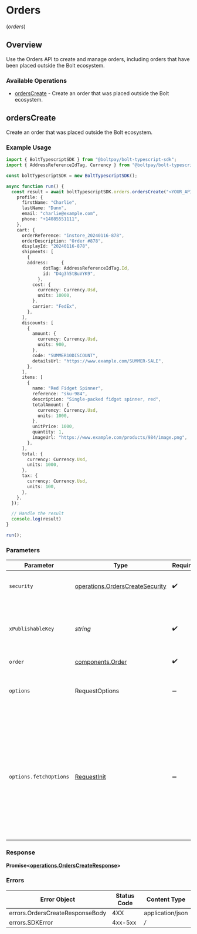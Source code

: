 # Orders
(*orders*)

## Overview

Use the Orders API to create and manage orders, including orders that have been placed outside the Bolt ecosystem.


### Available Operations

* [ordersCreate](#orderscreate) - Create an order that was placed outside the Bolt ecosystem.

## ordersCreate

Create an order that was placed outside the Bolt ecosystem.


### Example Usage

```typescript
import { BoltTypescriptSDK } from "@boltpay/bolt-typescript-sdk";
import { AddressReferenceIdTag, Currency } from "@boltpay/bolt-typescript-sdk/models/components";

const boltTypescriptSDK = new BoltTypescriptSDK();

async function run() {
  const result = await boltTypescriptSDK.orders.ordersCreate("<YOUR_API_KEY_HERE>", "<value>", {
    profile: {
      firstName: "Charlie",
      lastName: "Dunn",
      email: "charlie@example.com",
      phone: "+14085551111",
    },
    cart: {
      orderReference: "instore_20240116-878",
      orderDescription: "Order #878",
      displayId: "20240116-878",
      shipments: [
        {
        address:     {
              dotTag: AddressReferenceIdTag.Id,
              id: "D4g3h5tBuVYK9",
            },
          cost: {
            currency: Currency.Usd,
            units: 10000,
          },
          carrier: "FedEx",
        },
      ],
      discounts: [
        {
          amount: {
            currency: Currency.Usd,
            units: 900,
          },
          code: "SUMMER10DISCOUNT",
          detailsUrl: "https://www.example.com/SUMMER-SALE",
        },
      ],
      items: [
        {
          name: "Red Fidget Spinner",
          reference: "sku-984",
          description: "Single-packed fidget spinner, red",
          totalAmount: {
            currency: Currency.Usd,
            units: 1000,
          },
          unitPrice: 1000,
          quantity: 1,
          imageUrl: "https://www.example.com/products/984/image.png",
        },
      ],
      total: {
        currency: Currency.Usd,
        units: 1000,
      },
      tax: {
        currency: Currency.Usd,
        units: 100,
      },
    },
  });

  // Handle the result
  console.log(result)
}

run();
```

### Parameters

| Parameter                                                                                                                                                                      | Type                                                                                                                                                                           | Required                                                                                                                                                                       | Description                                                                                                                                                                    |
| ------------------------------------------------------------------------------------------------------------------------------------------------------------------------------ | ------------------------------------------------------------------------------------------------------------------------------------------------------------------------------ | ------------------------------------------------------------------------------------------------------------------------------------------------------------------------------ | ------------------------------------------------------------------------------------------------------------------------------------------------------------------------------ |
| `security`                                                                                                                                                                     | [operations.OrdersCreateSecurity](../../models/operations/orderscreatesecurity.md)                                                                                             | :heavy_check_mark:                                                                                                                                                             | The security requirements to use for the request.                                                                                                                              |
| `xPublishableKey`                                                                                                                                                              | *string*                                                                                                                                                                       | :heavy_check_mark:                                                                                                                                                             | The publicly viewable identifier used to identify a merchant division.                                                                                                         |
| `order`                                                                                                                                                                        | [components.Order](../../models/components/order.md)                                                                                                                           | :heavy_check_mark:                                                                                                                                                             | N/A                                                                                                                                                                            |
| `options`                                                                                                                                                                      | RequestOptions                                                                                                                                                                 | :heavy_minus_sign:                                                                                                                                                             | Used to set various options for making HTTP requests.                                                                                                                          |
| `options.fetchOptions`                                                                                                                                                         | [RequestInit](https://developer.mozilla.org/en-US/docs/Web/API/Request/Request#options)                                                                                        | :heavy_minus_sign:                                                                                                                                                             | Options that are passed to the underlying HTTP request. This can be used to inject extra headers for examples. All `Request` options, except `method` and `body`, are allowed. |


### Response

**Promise\<[operations.OrdersCreateResponse](../../models/operations/orderscreateresponse.md)\>**
### Errors

| Error Object                    | Status Code                     | Content Type                    |
| ------------------------------- | ------------------------------- | ------------------------------- |
| errors.OrdersCreateResponseBody | 4XX                             | application/json                |
| errors.SDKError                 | 4xx-5xx                         | */*                             |
